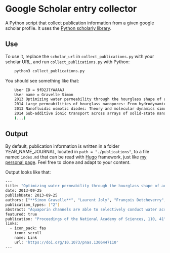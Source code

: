 # Google Scholar entry collector

A Python script that collect publication information from a given google scholar
profile. It uses the [Python scholarly library](https://pypi.org/project/scholarly/).

## Use

To use it, replace the `scholar_url` in `collect_publications.py` with your
scholar URL, and run `collect_publications.py` with Python:

```bash
    python3 collect_publications.py
```

You should see something like that:

```bash
    User ID = 9fD2JlYAAAAJ
    User name = Gravelle Simon
    2013 Optimizing water permeability through the hourglass shape of aquaporins Proceedings of the National Academy of Sciences
    2014 Large permeabilities of hourglass nanopores: From hydrodynamics to single file transport The Journal of chemical physics
    2013 Nanofluidic osmotic diodes: Theory and molecular dynamics simulations Physical review letters
    2014 Sub-additive ionic transport across arrays of solid-state nanopores Physics of Fluids
    (...)
```

## Output

By default, publication information is written in a folder YEAR_NAME_JOURNAL,
located in `path = "./publications"`, to a file named `index.md` that can be read
with [Hugo](https://gohugo.io/) framework, just
like [my personal page](https://simongravelle.github.io). Feel free to clone and
adapt to your content.

Output looks like that:
```bash
---
title: "Optimizing water permeability through the hourglass shape of aquaporins"
date: 2013-09-25
publishDate: 2013-09-25
authors: ["**Simon Gravelle**", "Laurent Joly", "François Detcheverry", "Christophe Ybert", "Cécile Cottin-Bizonne", "Lydéric Bocquet"]
publication_types: ["2"]
abstract: "Aquaporin channels are able to selectively conduct water across cell membranes, with remarkable efficiency. Although molecular details are crucial to the pore performance, permeability is also strongly limited by viscous dissipation at the entrances. Could the hourglass shape of aquaporins optimize such entrance effects? We show that conical entrances with suitable opening angle can indeed provide a large increase of the channel permeability. Strikingly, the optimal opening angles compare well with the angles measured in a large variety of aquaporins, suggesting that their hourglass shape could be the result of a natural selection process toward optimal permeability. This work also provides guidelines to optimize the performances of artificial nanopores, with applications in desalination, ultrafiltration, or energy conversion."
featured: true
publication: "Proceedings of the National Academy of Sciences, 110, 41"
links:
  - icon_pack: fas
    icon: scroll
    name: Link
    url: 'https://doi.org/10.1073/pnas.1306447110'
---
```